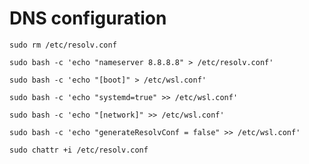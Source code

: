 # DNS configuration
```
sudo rm /etc/resolv.conf
```
```
sudo bash -c 'echo "nameserver 8.8.8.8" > /etc/resolv.conf'
```
```
sudo bash -c 'echo "[boot]" > /etc/wsl.conf'
```
```
sudo bash -c 'echo "systemd=true" >> /etc/wsl.conf'
```
```
sudo bash -c 'echo "[network]" >> /etc/wsl.conf'
```
```
sudo bash -c 'echo "generateResolvConf = false" >> /etc/wsl.conf'
```
```
sudo chattr +i /etc/resolv.conf
```